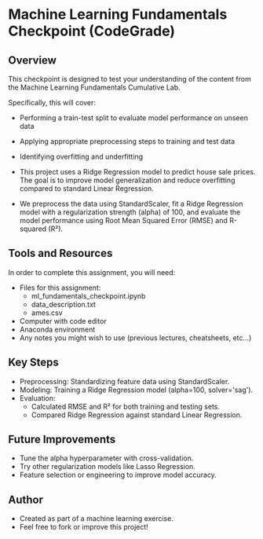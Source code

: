 # Machine Learning Fundamentals Checkpoint (CodeGrade)

## Overview
This checkpoint is designed to test your understanding of the content from the Machine Learning Fundamentals Cumulative Lab.

Specifically, this will cover:

- Performing a train-test split to evaluate model performance on unseen data
- Applying appropriate preprocessing steps to training and test data
- Identifying overfitting and underfitting

- This project uses a Ridge Regression model to predict house sale prices. The goal is to improve model generalization and reduce overfitting compared to standard Linear Regression.

- We preprocess the data using StandardScaler, fit a Ridge Regression model with a regularization strength (alpha) of 100, and evaluate the model performance using Root Mean Squared Error (RMSE) and R-squared (R²).

## Tools and Resources
In order to complete this assignment, you will need:

- Files for this assignment:
  - ml_fundamentals_checkpoint.ipynb
  - data_description.txt
  - ames.csv
- Computer with code editor
- Anaconda environment
- Any notes you might wish to use (previous lectures, cheatsheets, etc…)

## Key Steps
- Preprocessing: Standardizing feature data using StandardScaler.
- Modeling: Training a Ridge Regression model (alpha=100, solver='sag').
- Evaluation:
   - Calculated RMSE and R² for both training and testing sets.
   - Compared Ridge Regression against standard Linear Regression.

## Future Improvements
- Tune the alpha hyperparameter with cross-validation.
- Try other regularization models like Lasso Regression.
- Feature selection or engineering to improve model accuracy.

## Author
- Created as part of a machine learning exercise.
- Feel free to fork or improve this project!